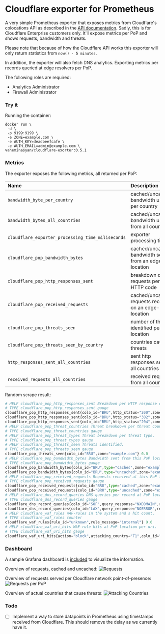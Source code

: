 # Cloudflare exporter for Prometheus

A very simple Prometheus exporter that exposes metrics from Cloudflare's colocations API as described in the [API documentation](https://api.cloudflare.com/#zone-analytics-analytics-by-co-locations). Sadly, this is for Cloudflare Enterprise customers only.
It'll expose metrics per PoP and shows requests, bandwidth and threats.

Please note that because of how the Cloudflare API works this exporter will only return statistics from `now() - 5 minutes`.

In addition, the exporter will also fetch DNS analytics. Exporting metrics per records queried at edge resolvers per PoP.

The following roles are required:

* Analytics Administrator
* Firewall Administrator

### Try it

Running the container:

```
docker run \
 -d \
 -p 9199:9199 \
 -e ZONE=example.com \
 -e AUTH_KEY=deadbeefcafe \
 -e AUTH_EMAIL=admin@example.com \
vaheminasyan/cloudflare-exorter:0.5.1
```

### Metrics
The exporter exposes the following metrics, all returned per PoP:


| Name                                              | Description                                             |  Type |
|:--------------------------------------------------|:--------------------------------------------------------|:-----:|
| `bandwidth_byte_per_country`                      | cached/uncached bandwidth used per country              | gauge |
| `bandwidth_bytes_all_countries`                   | cached/uncached bandwidth used from all countries       | gauge |
| `cloudflare_exporter_processing_time_miliseconds` | exporter processing time                                | gauge |
| `cloudflare_pop_bandwidth_bytes`                  | cached/uncached bandwidth sent from an edge-location    | gauge |
| `cloudflare_pop_http_responses_sent`              | breakdown of requests per HTTP code                     | gauge |
| `cloudflare_pop_received_requests`                | cached/uncached requests received on an edge-location   | gauge |
| `cloudflare_pop_threats_seen`                     | number of threats identified per location               | gauge |
| `cloudflare_pop_threats_seen_by_country`          | countries causing threats                               | gauge |
| `http_responses_sent_all_countries`               | sent http responses sent to all countries               | gauge |
| `received_requests_all_countries`                 | received requests from all countries                    | gauge |




Random scrape result:

```python
# HELP cloudflare_pop_http_responses_sent Breakdown per HTTP response code.
# TYPE cloudflare_pop_http_responses_sent gauge
cloudflare_pop_http_responses_sent{colo_id="BRU",http_status="200",zone="example.com"} 25.0
cloudflare_pop_http_responses_sent{colo_id="BRU",http_status="302",zone="example.com"} 1.0
cloudflare_pop_http_responses_sent{colo_id="BRU",http_status="204",zone="example.com"} 2.0
# HELP cloudflare_pop_threat_countries Threat breakdown per threat country.
# TYPE cloudflare_pop_threat_countries gauge
# HELP cloudflare_pop_threat_types Threat breakdown per threat type.
# TYPE cloudflare_pop_threat_types gauge
# HELP cloudflare_pop_threats_seen Threats identified.
# TYPE cloudflare_pop_threats_seen gauge
cloudflare_pop_threats_seen{colo_id="BRU",zone="example.com"} 0.0
# HELP cloudflare_pop_bandwidth_bytes Bandwidth sent from this PoP location.
# TYPE cloudflare_pop_bandwidth_bytes gauge
cloudflare_pop_bandwidth_bytes{colo_id="BRU",type="cached",zone="example.com"} 404362.0
cloudflare_pop_bandwidth_bytes{colo_id="BRU",type="uncached",zone="example.com"} 68411.0
# HELP cloudflare_pop_received_requests Requests received at this PoP location.
# TYPE cloudflare_pop_received_requests gauge
cloudflare_pop_received_requests{colo_id="BRU",type="cached",zone="example.com"} 10.0
cloudflare_pop_received_requests{colo_id="BRU",type="uncached",zone="example.com"} 18.0
# HELP cloudflare_dns_record_queries DNS queries per record at PoP location.
# TYPE cloudflare_dns_record_queries gauge
cloudflare_dns_record_queries{colo_id="SOF",query_response="NXDOMAIN",record_name="qlgijqgzsd.example.com",record_type="A",zone="example.com"} 1.0
cloudflare_dns_record_queries{colo_id="LAX",query_response="NOERROR",record_name="www.example.com",record_type="A",zone="example.com"} 5.0
# HELP cloudflare_waf_rules WAF-rules in the system and a hit count.
# TYPE cloudflare_waf_rules counter
cloudflare_waf_rules{rule_id="unknown",rule_message="internal"} 9.0
# HELP cloudflare_waf_uri_hits WAF-rule hits at PoP location per uri.
# TYPE cloudflare_waf_uri_hits gauge
cloudflare_waf_uri_hits{action="block",attacking_country="T1",colo_id="OSL",host="www.example.com",method="GET",protocol="HTTP/1.1",rule_id="unknown",uri="/"} 9.0
```



### Dashboard

A sample Grafana dashboard is [included](grafana-cloudflare-dashboard.json) to visualize the information.

Overview of requests, cached and uncached:
![Requests](./docs/assets/requests_total.png)

Overview of requests served per Cloudflare network point-of-presence:
![Requests per PoP](./docs/assets/requests_per_pop.png)

Overview of actual countries that cause threats:
![Attacking Countries](./docs/assets/threats.png)

### Todo

- [ ] Implement a way to store datapoints in Prometheus using timestamps received from Cloudflare. This should remove the delay as we currently have it.
